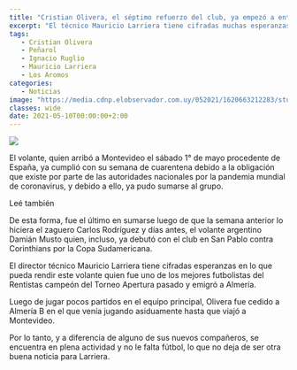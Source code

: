 ```yaml
---
title: "Cristian Olivera, el séptimo refuerzo del club, ya empezó a entrenar en Peñarol tras su cuarentena"
excerpt: "El técnico Mauricio Larriera tiene cifradas muchas esperanzas en lo que pueda brindar este volante al equipo; ya comenzó a entrenar y se espera que cuanto antes pueda estar a la orden para jugar"
tags:
   - Cristian Olivera
   - Peñarol
   - Ignacio Ruglio
   - Mauricio Larriera
   - Los Aromos
categories:
   - Noticias
image: "https://media.cdnp.elobservador.com.uy/052021/1620663212283/stuani.jpg?&cw=1170"
classes: wide
date: 2021-05-10T00:00:00+2:00
---
```



<img src="https://media.cdnp.elobservador.com.uy/052021/1620663212283/stuani.jpg?&cw=1170">


El volante, quien arribó a Montevideo el sábado 1° de mayo procedente de España, ya cumplió con su semana de cuarentena debido a la obligación que existe por parte de las autoridades nacionales por la pandemia mundial de coronavirus, y debido a ello, ya pudo sumarse al grupo.


Leé también


De esta forma, fue el último en sumarse luego de que la semana anterior lo hiciera el zaguero Carlos Rodríguez y días antes, el volante argentino Damián Musto quien, incluso, ya debutó con el club en San Pablo contra Corinthians por la Copa Sudamericana.


El director técnico Mauricio Larriera tiene cifradas esperanzas en lo que pueda rendir este volante quien fue uno de los mejores futbolistas del Rentistas campeón del Torneo Apertura pasado y emigró a Almería.


Luego de jugar pocos partidos en el equipo principal, Olivera fue cedido a Almería B en el que venía jugando asiduamente hasta que viajó a Montevideo.


Por lo tanto, y a diferencia de alguno de sus nuevos compañeros, se encuentra en plena actividad y no le falta fútbol, lo que no deja de ser otra buena noticia para Larriera.


